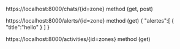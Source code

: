 
https://localhost:8000/chats/{id=zone}
method (get, post)




https://localhost:8000/alerts/{id=zone}
method (get)
{
    "alertes":[
        {
            "title":"hello"
        }
    ]
}


https://localhost:8000/activities/{id=zones}
method (get)





